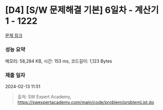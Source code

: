 # [D4] [S/W 문제해결 기본] 6일차 - 계산기1 - 1222 

[문제 링크](https://swexpertacademy.com/main/code/problem/problemDetail.do?contestProbId=AV14mbSaAEwCFAYD) 

### 성능 요약

메모리: 58,284 KB, 시간: 153 ms, 코드길이: 1,123 Bytes

### 제출 일자

2024-02-13 11:51



> 출처: SW Expert Academy, https://swexpertacademy.com/main/code/problem/problemList.do